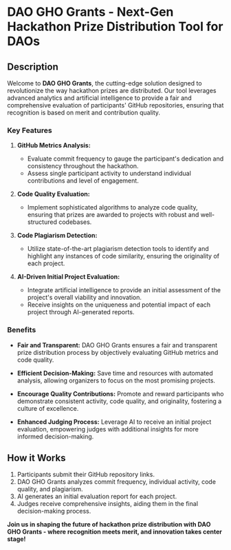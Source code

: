 # DAO GHO Grants - Next-Gen Hackathon Prize Distribution Tool for DAOs

## Description

Welcome to **DAO GHO Grants**, the cutting-edge solution designed to revolutionize the way hackathon prizes are distributed. Our tool leverages advanced analytics and artificial intelligence to provide a fair and comprehensive evaluation of participants' GitHub repositories, ensuring that recognition is based on merit and contribution quality.

### Key Features

1. **GitHub Metrics Analysis:**

   - Evaluate commit frequency to gauge the participant's dedication and consistency throughout the hackathon.
   - Assess single participant activity to understand individual contributions and level of engagement.

2. **Code Quality Evaluation:**

   - Implement sophisticated algorithms to analyze code quality, ensuring that prizes are awarded to projects with robust and well-structured codebases.

3. **Code Plagiarism Detection:**

   - Utilize state-of-the-art plagiarism detection tools to identify and highlight any instances of code similarity, ensuring the originality of each project.

4. **AI-Driven Initial Project Evaluation:**
   - Integrate artificial intelligence to provide an initial assessment of the project's overall viability and innovation.
   - Receive insights on the uniqueness and potential impact of each project through AI-generated reports.

### Benefits

- **Fair and Transparent:**
  DAO GHO Grants ensures a fair and transparent prize distribution process by objectively evaluating GitHub metrics and code quality.

- **Efficient Decision-Making:**
  Save time and resources with automated analysis, allowing organizers to focus on the most promising projects.

- **Encourage Quality Contributions:**
  Promote and reward participants who demonstrate consistent activity, code quality, and originality, fostering a culture of excellence.

- **Enhanced Judging Process:**
  Leverage AI to receive an initial project evaluation, empowering judges with additional insights for more informed decision-making.

## How it Works

1. Participants submit their GitHub repository links.
2. DAO GHO Grants analyzes commit frequency, individual activity, code quality, and plagiarism.
3. AI generates an initial evaluation report for each project.
4. Judges receive comprehensive insights, aiding them in the final decision-making process.

**Join us in shaping the future of hackathon prize distribution with DAO GHO Grants - where recognition meets merit, and innovation takes center stage!**
